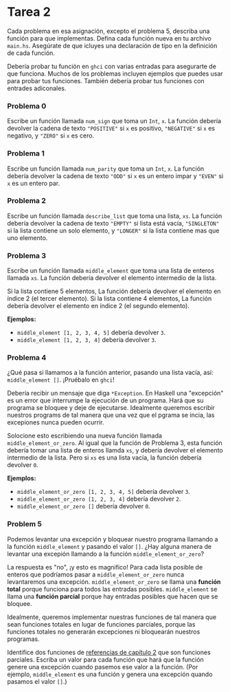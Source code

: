 # Tarea 2

Cada problema en esa asignación, excepto el problema 5, describa una función para que implementas. Defina cada función nueva en tu archivo `main.hs`. Asegúrate de que icluyes una declaración de tipo en la definición de cada función.

Debería probar tu función en `ghci` con varias entradas para asegurarte de que funciona. Muchos de los problemas incluyen ejemplos que puedes usar para probar tus funciones. También debería probar tus funciones con entrades adiconales.

### Problema 0

Escribe un función llamada `num_sign` que toma un `Int`, `x`. La función debería devolver la cadena de texto `"POSITIVE"` si `x` es positivo, `"NEGATIVE"` si `x` es negativo, y `"ZERO"` si `x` es cero.

### Problema 1

Escribe un función llamada `num_parity` que toma un `Int`, `x`. La función debería devolver la cadena de texto `"ODD"` si `x` es un entero impar y `"EVEN"` si `x` es un entero par.

### Problema 2

Escribe un función llamada `describe_list` que toma una lista, `xs`. La función debería devolver la cadena de texto `"EMPTY"` si lista está vacía, `"SINGLETON"` si la lista contiene un solo elemento, y `"LONGER"` si la lista contiene mas que uno elemento.

### Problema 3

Escribe un función llamada `middle_element` que toma una lista de enteros llamada `xs`. La función debería devolver el elemento intermedio de la lista.

Si la lista contiene 5 elementos, La función debería devolver el elemento en índice 2 (el tercer elemento). Si la lista contiene 4 elementos, La función debería devolver el elemento en índice 2 (el segundo elemento).

**Ejemplos:**

- `middle_element [1, 2, 3, 4, 5]` debería devolver `3`.
- `middle_element [1, 2, 3, 4]` debería devolver `3`.

### Problema 4

¿Qué pasa si llamamos a la función anterior, pasando una lista vacía, así: `middle_element []`. ¡Pruébalo en `ghci`!

Debería recibir un mensaje que diga `*Exception`. En Haskell una "excepción" es un error que interrumpe la ejecución de un programa. Hará que su programa se bloquee y deje de ejecutarse. Idealmente queremos escribir nuestros programs de tal manera que una vez que el pgrama se incia, las excepiones nunca pueden ocurrir.

Solocione esto escribiendo una nueva función llamada `middle_element_or_zero`. Al igual que la función de Problema 3, esta función debería tomar una lista de enteros llamda `xs`, y debería devolver el elemento intermedio de la lista. Pero si `xs` es una lista vacía, la función debería devolver `0`.

**Ejemplos:**

- `middle_element_or_zero [1, 2, 3, 4, 5]` debería devolver `3`.
- `middle_element_or_zero [1, 2, 3, 4]` debería devolver `2`.
- `middle_element_or_zero []` debería devolver `0`.

### Problem 5

Podemos levantar una excepción y bloquear nuestro programa llamando a la función `middle_element` y pasando el valor `[]`. ¿Hay alguna manera de levantar una excepión llamando a la función `middle_element_or_zero`?

La respuesta es "no", ¡y esto es magnifico! Para cada lista posible de enteros que podríamos pasar a `middle_element_or_zero` nunca levantaremos una excepción. `middle_element_or_zero` se llama una **función total** porque funciona para todos las entradas posibles. `middle_element` se llama una **función parcial** porque hay entradas posibles que hacen que se bloquee. 

Idealmente, queremos implementar nuestras funciones de tal manera que sean funciones totales en lugar de funciones parciales, porque las funciones totales no generarán excepciones ni bloquearán nuestros programas.
 
Identifice dos funciones de [referencias de capítulo 2](../references/chapter-02.md) que son funciones parciales. Escriba un valor para cada función que hará que la función genere una excepción cuando pasemos ese valor a la función. (Por ejemplo, `middle_element` es una función y genera una excepción quando pasamos el valor `[]`.)